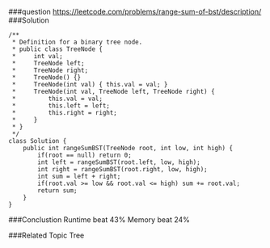 ###question
https://leetcode.com/problems/range-sum-of-bst/description/
###Solution
```
/**
 * Definition for a binary tree node.
 * public class TreeNode {
 *     int val;
 *     TreeNode left;
 *     TreeNode right;
 *     TreeNode() {}
 *     TreeNode(int val) { this.val = val; }
 *     TreeNode(int val, TreeNode left, TreeNode right) {
 *         this.val = val;
 *         this.left = left;
 *         this.right = right;
 *     }
 * }
 */
class Solution {
    public int rangeSumBST(TreeNode root, int low, int high) {
        if(root == null) return 0;
        int left = rangeSumBST(root.left, low, high);
        int right = rangeSumBST(root.right, low, high);
        int sum = left + right;
        if(root.val >= low && root.val <= high) sum += root.val;
        return sum;
    }
}
```


###Conclustion
Runtime beat 43%
Memory beat 24%

###Related Topic
Tree